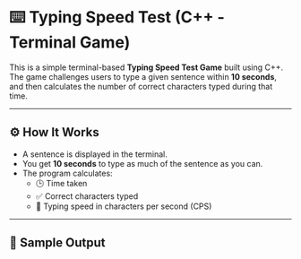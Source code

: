 # ⌨️ Typing Speed Test (C++ - Terminal Game)

This is a simple terminal-based **Typing Speed Test Game** built using C++. The game challenges users to type a given sentence within **10 seconds**, and then calculates the number of correct characters typed during that time.

---

## ⚙️ How It Works

- A sentence is displayed in the terminal.
- You get **10 seconds** to type as much of the sentence as you can.
- The program calculates:
  - 🕒 Time taken
  - ✅ Correct characters typed
  - 🔢 Typing speed in characters per second (CPS)

---

## 🧪 Sample Output

